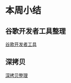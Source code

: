 # 本周小结

## 谷歌开发者工具整理

[谷歌开发者工具](https://869288142.github.io/blog/browser/%E8%B0%83%E8%AF%95%E6%8A%80%E5%B7%A7/%E5%BC%80%E5%8F%91%E8%80%85%E5%B7%A5%E5%85%B7.html#%E4%BA%8B%E4%BB%B6%E6%8A%80%E5%B7%A7)

## 深拷贝

[深拷贝整理](https://869288142.github.io/blog/JS/%E8%AF%AD%E6%B3%95/%E6%B7%B1%E6%8B%B7%E8%B4%9D%E4%B8%8E%E6%B5%85%E6%8B%B7%E8%B4%9D.html#%E5%AE%9E%E7%8E%B0%E6%96%B9%E6%A1%88%EF%BC%9A)


